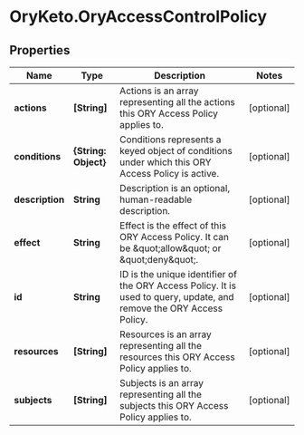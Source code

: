 # OryKeto.OryAccessControlPolicy

## Properties
Name | Type | Description | Notes
------------ | ------------- | ------------- | -------------
**actions** | **[String]** | Actions is an array representing all the actions this ORY Access Policy applies to. | [optional] 
**conditions** | **{String: Object}** | Conditions represents a keyed object of conditions under which this ORY Access Policy is active. | [optional] 
**description** | **String** | Description is an optional, human-readable description. | [optional] 
**effect** | **String** | Effect is the effect of this ORY Access Policy. It can be \&quot;allow\&quot; or \&quot;deny\&quot;. | [optional] 
**id** | **String** | ID is the unique identifier of the ORY Access Policy. It is used to query, update, and remove the ORY Access Policy. | [optional] 
**resources** | **[String]** | Resources is an array representing all the resources this ORY Access Policy applies to. | [optional] 
**subjects** | **[String]** | Subjects is an array representing all the subjects this ORY Access Policy applies to. | [optional] 


